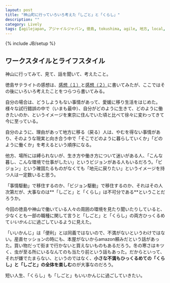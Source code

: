 ```yaml
---
layout: post
title: "神山町に行っていろいろ考えた「しごと」と「くらし」"
description: ""
category: Lively
tags: [agilejapan, アジャイルジャパン, 徳島, tokushima, agile, 地方, local, リモートワーク, workstyle, ワークスタイル, lifestyle, ライフスタイル]
---
```

{% include JB/setup %}

## ワークスタイルとライフスタイル
神山に行ってみて、見て、話を聞いて、考えたこと。

徳島サテライトの感想は、[感想（１）](http://kkd.github.io/2014/07/04/agilejapan2014-tokushima-01/)と[感想（２）](http://kkd.github.io/2014/07/04/agilejapan2014-tokushima-02/)に書いてみたが、ここではその後にいろいろ考えたことをつらつら書いてみる。

自分の場合は、どうしようもない事情があって、愛媛に移り生活をはじめた。様々な試行錯誤の中で（いまも最中）、自分がどのように生きて、どのように働きたいのか、というイメージを東京に住んでいた頃と比べて徐々に変わってきて今に至っている。

自分のように、理由があって地方に移る（戻る）人は、やむを得ない事情があり、そのような現実と向き合う中で「そこでどのように暮らしていくか」「どのように働くか」を考えるという順序になる。

他方、場所には縛られないが、生き方や働き方について迷いがある人、「こんな暮し、こんな環境で仕事がしたい」というビジョンがある人もいるだろう。「ビジョン」という確固たるものがなくても「地元に戻りたい」というイメージを持つ人は一定数いると思う。

「事情駆動」で移住するのか、「ビジョン駆動」で移住するのか、それはその人次第だが、大事なのは**「しごと」と「くらし」は不可分である**ということだろうか。

今回の徳島や神山で働いている人々の周囲の環境を見たり聞いたりしていると、少なくとも一部の職種に関して言うと「しごと」と「くらし」の両方ひっくるめて*いいかんじ*に過ごしているように見えた。

「いいかんじ」は「便利」とは同義ではないので、不満がないというわけではない。産直セッションの時にも、本屋がないからamazon頼みだという話があった。買い物だって街まで行かないと買えないものもあるだろう。冬の寒さはキツく、虫が至る所にいるなんてのも当たり前という話もあった。だからといって、それが嫌でたまらない、というのではなく、**小さな不満もひっくるめての「くらし」と「しごと」の全体を楽しむ**のが大事なのだろう。

短い人生、「くらし」も「しごと」もいいかんじに過ごしていきたい。




